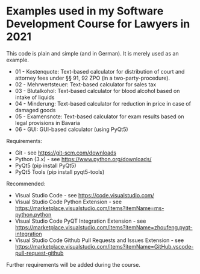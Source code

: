 # Examples used in my Software Development Course for Lawyers in 2021

This code is plain and simple (and in German). It is merely used as an example.

* 01 - Kostenquote: Text-based calculator for distribution of court and attorney fees under §§ 91, 92 ZPO (in a two-party-procedure).
* 02 - Mehrwertsteuer: Text-based calculator for sales tax
* 03 - Blutalkohol: Text-based calculator for blood alcohol based on intake of liquids
* 04 - Minderung: Text-based calculator for reduction in price in case of damaged goods
* 05 - Examensnote: Text-based calculator for exam results based on legal provisions in Bavaria
* 06 - GUI: GUI-based calculator (using PyQt5)

Requirements:
* Git - see https://git-scm.com/downloads
* Python (3.x) - see https://www.python.org/downloads/
* PyQt5 (pip install PyQt5)
* PyQt5 Tools (pip install pyqt5-tools)

Recommended:
* Visual Studio Code - see https://code.visualstudio.com/
* Visual Studio Code Python Extension - see https://marketplace.visualstudio.com/items?itemName=ms-python.python
* Visual Studio Code PyQT Integration Extension - see https://marketplace.visualstudio.com/items?itemName=zhoufeng.pyqt-integration
* Visual Studio Code Github Pull Requests and Issues Extension - see https://marketplace.visualstudio.com/items?itemName=GitHub.vscode-pull-request-github


Further requirements will be added during the course.
